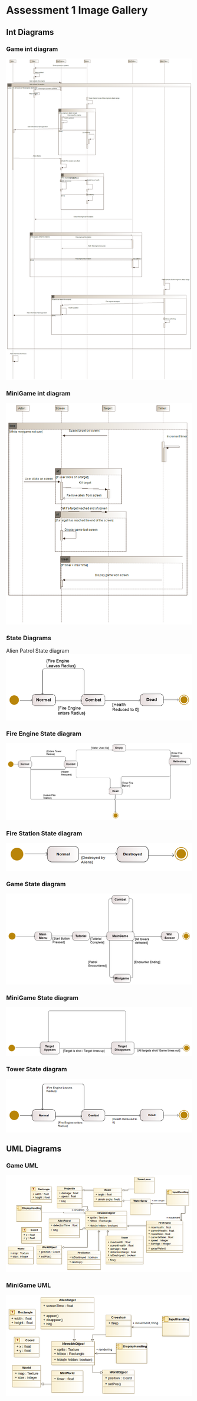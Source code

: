 # Assessment 1 Image Gallery

## Int Diagrams
### Game int diagram
![](INT-Diagram-Game.png)

### MiniGame int diagram
![](INT-Diagram-Minigame.png)

### State Diagrams
Alien Patrol State diagram
![](STATE-AlienPatrol.png)

### Fire Engine State diagram
![](STATE-FireEngine.png)

### Fire Station State diagram
![](STATE-FireStation.png)

### Game State diagram
![](STATE-Game.png)

### MiniGame State diagram
![](STATE-MiniGame.png)

### Tower State diagram
![](STATE-Tower.png)

## UML Diagrams
### Game UML
![](UML-mainGame.png)

### MiniGame UML
![](UML-minigame.png)
